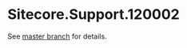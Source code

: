 # Sitecore.Support.120002

See [master branch](https://github.com/sitecoresupport/Sitecore.Support.120002) for details.